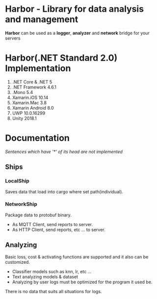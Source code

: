 # Harbor - Library for data analysis and management

**Harbor** can be used as a **logger**, **analyzer** and **network** bridge for your servers

# Harbor(.NET Standard 2.0) Implementation
1. .NET Core & .NET 5 
2. .NET Framework 4.6.1
3. .Mono 5.4
4. Xamarin.iOS 10.14
5. Xamarin.Mac 3.8
6. Xamarin Android 8.0
7. UWP 10.0.16299
8. Unity 2018.1

# Documentation

_Sentences which have '*' of its head are not implemented_

## Ships
### LocalShip
Saves data that load into cargo where set path(individual).  
### NetworkShip 
Package data to protobuf binary.
* As MQTT Client, send reports to server.
* As HTTP Client, send reports, etc ... to server.

## Analyzing
Basic loss, cost & activating functions are supported and it also can be customized.
* Classifier models such as knn, lr, etc ...
* Text analyzing models & dataset
* Analyzing by user logs must be optimized for the program it used be.  

There is no data that suits all situations for logs.